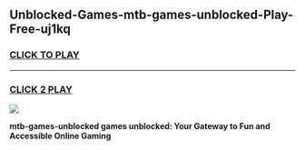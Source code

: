 
## Unblocked-Games-mtb-games-unblocked-Play-Free-uj1kq
<h3>
<a href="https://premium76.site?title=mtb-games-unblocked&ref=20A">CLICK TO PLAY</a></h3>
<hr>

<h3>
<a href="https://premium76.site?title=mtb-games-unblocked&ref=20A">CLICK 2 PLAY</a>
  
</h3>

<a href="https://premium76.site?title=mtb-games-unblocked&ref=20A"><img src="https://clearcache.store/games.png"></a>


**mtb-games-unblocked games unblocked: Your Gateway to Fun and Accessible Online Gaming**

